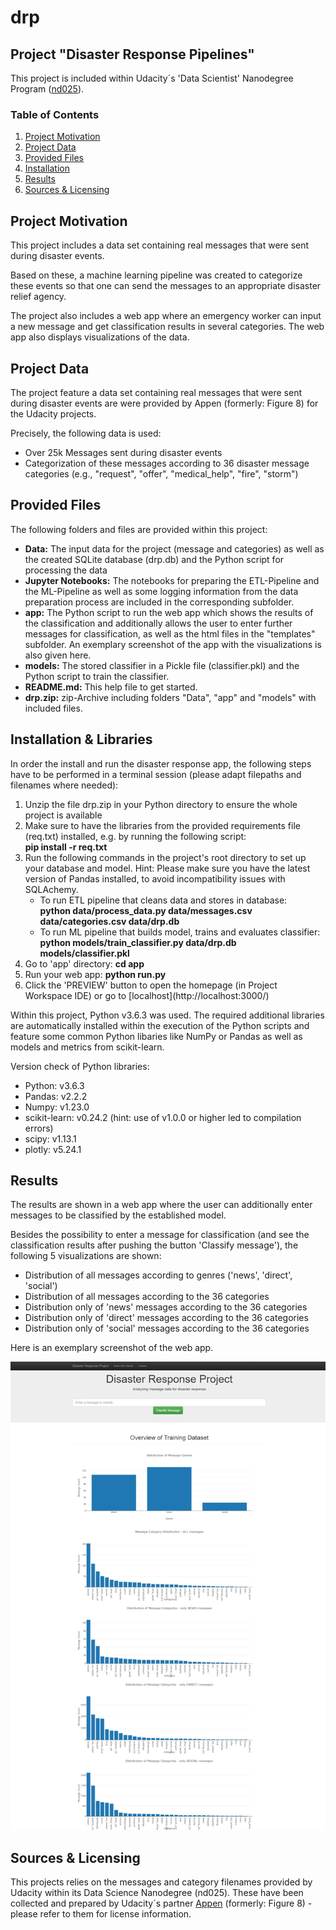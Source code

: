 # drp


## Project "Disaster Response Pipelines"

This project is included within Udacity´s 'Data Scientist' Nanodegree Program ([nd025](https://www.udacity.com/enrollment/nd025)).

### Table of Contents
 
1. [Project Motivation](#motivation)
2. [Project Data](#project_data)
3. [Provided Files](#files)
4. [Installation](#installation)
5. [Results](#results)
6. [Sources & Licensing](#licensing)

## Project Motivation <a name="motivation"></a>

This project includes a data set containing real messages that were sent during disaster events. 

Based on these, a machine learning pipeline was created to categorize these events so that one can send the messages to an appropriate disaster relief agency.

The project also includes a web app where an emergency worker can input a new message and get classification results in several categories. The web app also displays visualizations of the data.

## Project Data <a name="project_data"></a>

The project feature a data set containing real messages that were sent during disaster events are were provided by Appen (formerly: Figure 8) for the Udacity projects.

Precisely, the following data is used:
- Over 25k Messages sent during disaster events
- Categorization of these messages according to 36 disaster message categories (e.g., "request", "offer", "medical_help", "fire", "storm")

## Provided Files <a name="files"></a>

The following folders and files are provided within this project:
<ul>
   <li><b>Data:</b> The input data for the project (message and categories) as well as the created SQLite database (drp.db) and the Python script for processing the data
   <li><b>Jupyter Notebooks:</b> The notebooks for preparing the ETL-Pipeline and the ML-Pipeline as well as some logging information from the data preparation process are included in the corresponding subfolder.</li>
  <li><b>app:</b> The Python script to run the web app which shows the results of the classification and additionally allows the user to enter further messages for classification, as well as the html files in the "templates" subfolder. An exemplary screenshot of the app with the visualizations is also given here.</li>
  <li><b>models:</b> The stored classifier in a Pickle file (classifier.pkl) and the Python script to train the classifier.</li>
  <li><b>README.md:</b> This help file to get started.</li>
  <li><b>drp.zip:</b> zip-Archive including folders "Data", "app" and "models" with included files.</li>
</ul>

## Installation & Libraries <a name="installation"></a>

In order the install and run the disaster response app, the following steps have to be performed in a terminal session (please adapt filepaths and filenames where needed):
<ol>
   <li>Unzip the file drp.zip in your Python directory to ensure the whole project is available</li>
   <li>Make sure to have the libraries from the provided requirements file (req.txt) installed, e.g. by running the following script:<br><b>pip install -r req.txt</b></li>
   <li>Run the following commands in the project's root directory to set up your database and model. Hint: Please make sure you have the latest version of Pandas installed, to avoid incompatibility issues with SQLAchemy.
    <ul>
      <li>To run ETL pipeline that cleans data and stores in database:<br><b>python data/process_data.py data/messages.csv data/categories.csv data/drp.db</b></li>
      <li>To run ML pipeline that builds model, trains and evaluates classifier:<br><b>python models/train_classifier.py data/drp.db models/classifier.pkl</b></li>
    </ul>
  </li>
  <li>Go to 'app' directory: <b>cd app</b></li>
  <li>Run your web app: <b>python run.py</b></li>
  <li>Click the 'PREVIEW' button to open the homepage (in Project Workspace IDE) or go to [localhost](http://localhost:3000/)</li>
</ol>

Within this project, Python v3.6.3 was used. The required additional libraries are automatically installed within the execution of the Python scripts and feature some common Python libaries like NumPy or Pandas as well as models and metrics from scikit-learn.

Version check of Python libraries:
<ul>
  <li>Python: v3.6.3</li>
  <li>Pandas: v2.2.2</li>
  <li>Numpy: v1.23.0</li>
  <li>scikit-learn: v0.24.2 (hint: use of v1.0.0 or higher led to compilation errors)</li>
  <li>scipy: v1.13.1</li>
  <li>plotly: v5.24.1</li>
</ul>

## Results <a name="results"></a>

The results are shown in a web app where the user can additionally enter messages to be classified by the established model.

Besides the possibility to enter a message for classification (and see the classification results after pushing the button 'Classify message'), the following 5 visualizations are shown:
<ul>
 <li>Distribution of all messages according to genres ('news', 'direct', 'social')</li>
 <li>Distribution of all messages according to the 36 categories</li>
 <li>Distribution only of 'news' messages according to the 36 categories</li>
 <li>Distribution only of 'direct' messages according to the 36 categories</li>
 <li>Distribution only of 'social' messages according to the 36 categories</li>
</ul>

Here is an exemplary screenshot of the web app.

<img src="https://github.com/sschuhmi/drp/blob/main/app/AppScreen.jpeg" alt="Web app" width=window.screen.width>

## Sources & Licensing<a name="licensing"></a>

This projects relies on the messages and category filenames provided by Udacity within its Data Science Nanodegree (nd025).
These have been collected and prepared by Udacity´s partner [Appen](https://www.figure-eight.com/) (formerly: Figure 8) - please refer to them for license information.
